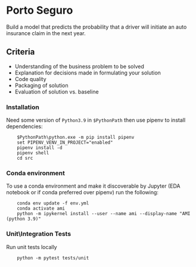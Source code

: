 # Porto Seguro
Build a model that predicts the probability that a driver will initiate an auto insurance claim in the next year.


## Criteria
- Understanding of the business problem to be solved
- Explanation for decisions made in formulating your solution
- Code quality
- Packaging of solution
- Evaluation of solution vs. baseline

### Installation
Need some version of `Python3.9` in `$PythonPath` then use pipenv to install dependencies:

```
    $PythonPath\python.exe -m pip install pipenv
    set PIPENV_VENV_IN_PROJECT="enabled"
    pipenv install -d
    pipenv shell
    cd src
```


### Conda environment
To use a conda environment and make it discoverable by Jupyter (EDA notebook or if conda preferred over pipenv) run the following:
```
    conda env update -f env.yml
    conda activate ami
    python -m ipykernel install --user --name ami --display-name "AMI (python 3.9)"
```


### Unit\Integration Tests
Run unit tests locally
```
    python -m pytest tests/unit
```
